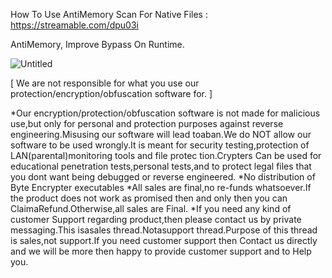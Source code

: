 How To Use AntiMemory Scan For Native Files : https://streamable.com/dpu03i


AntiMemory, Improve Bypass On Runtime.



![Untitled](https://user-images.githubusercontent.com/86024483/181653660-1a065a3f-2e50-4afb-96d0-7235522dc341.png)


[ We are not responsible for what you use our protection/encryption/obfuscation
                                  software for. ]
                                  
*Our encryption/protection/obfuscation software is not made for malicious use,but only
for personal and protection purposes against reverse engineering.Misusing our
software will lead toaban.We do NOT allow our software to be used wrongly.It is
meant for security testing,protection of LAN(parental)monitoring tools and file protec
tion.Crypters Can be used for educational penetration tests,personal tests,and to
protect legal files that you dont want being debugged or reverse engineered.
*No distribution of Byte Encrypter executables
*All sales are final,no re-funds whatsoever.If the product does not work as promised
then and only then you can ClaimaRefund.Otherwise,all sales are Final.
*If you need any kind of customer Support regarding product,then please contact us
by private messaging.This isasales thread.Notasupport thread.Purpose of this
thread is sales,not support.If you need customer support then Contact us directly
and we will be more then happy to provide customer support and to Help you.
